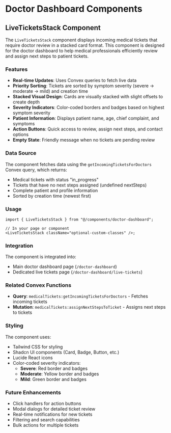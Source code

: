 # Doctor Dashboard Components

## LiveTicketsStack Component

The `LiveTicketsStack` component displays incoming medical tickets that require doctor review in a stacked card format. This component is designed for the doctor dashboard to help medical professionals efficiently review and assign next steps to patient tickets.

### Features

- **Real-time Updates**: Uses Convex queries to fetch live data
- **Priority Sorting**: Tickets are sorted by symptom severity (severe → moderate → mild) and creation time
- **Stacked Visual Design**: Cards are visually stacked with slight offsets to create depth
- **Severity Indicators**: Color-coded borders and badges based on highest symptom severity
- **Patient Information**: Displays patient name, age, chief complaint, and symptoms
- **Action Buttons**: Quick access to review, assign next steps, and contact options
- **Empty State**: Friendly message when no tickets are pending review

### Data Source

The component fetches data using the `getIncomingTicketsForDoctors` Convex query, which returns:

- Medical tickets with status "in_progress"
- Tickets that have no next steps assigned (undefined nextSteps)
- Complete patient and profile information
- Sorted by creation time (newest first)

### Usage

```tsx
import { LiveTicketsStack } from "@/components/doctor-dashboard";

// In your page or component
<LiveTicketsStack className="optional-custom-classes" />;
```

### Integration

The component is integrated into:

- Main doctor dashboard page (`/doctor-dashboard`)
- Dedicated live tickets page (`/doctor-dashboard/live-tickets`)

### Related Convex Functions

- **Query**: `medicalTickets:getIncomingTicketsForDoctors` - Fetches incoming tickets
- **Mutation**: `medicalTickets:assignNextStepsToTicket` - Assigns next steps to tickets

### Styling

The component uses:

- Tailwind CSS for styling
- Shadcn UI components (Card, Badge, Button, etc.)
- Lucide React icons
- Color-coded severity indicators:
  - **Severe**: Red border and badges
  - **Moderate**: Yellow border and badges
  - **Mild**: Green border and badges

### Future Enhancements

- Click handlers for action buttons
- Modal dialogs for detailed ticket review
- Real-time notifications for new tickets
- Filtering and search capabilities
- Bulk actions for multiple tickets

